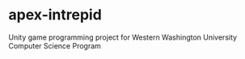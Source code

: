 # apex-intrepid
Unity game programming project for Western Washington University Computer Science Program
